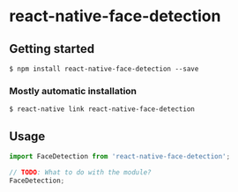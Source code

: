 # react-native-face-detection

## Getting started

`$ npm install react-native-face-detection --save`

### Mostly automatic installation

`$ react-native link react-native-face-detection`

## Usage
```javascript
import FaceDetection from 'react-native-face-detection';

// TODO: What to do with the module?
FaceDetection;
```
